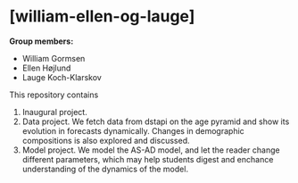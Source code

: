 # \[william-ellen-og-lauge\]

**Group members:**
- William Gormsen
- Ellen Højlund
- Lauge Koch-Klarskov

This repository contains  
1. Inaugural project. 
2. Data project. We fetch data from dstapi on the age pyramid and show its evolution in forecasts dynamically. Changes in demographic compositions is also explored and discussed.
3. Model project. We model the AS-AD model, and let the reader change different parameters, which may help students digest and enchance understanding of the dynamics of the model. 
